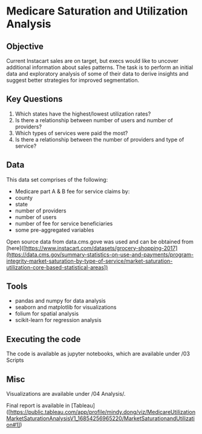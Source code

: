 # Medicare Saturation and Utilization Analysis

## Objective
Current Instacart sales are on target, but execs would like to uncover additional information about sales patterns. The task is to perform an initial data and exploratory analysis of some of their data to derive insights and suggest better strategies for improved segmentation.

## Key Questions
1. Which states have the highest/lowest utilization rates?
2. Is there a relationship between number of users and number of providers?
3. Which types of services were paid the most?
4. Is there a relationship between the number of providers and type of service?

## Data
This data set comprises of the following: 
- Medicare part A & B fee for service claims by:
- county
- state
- number of providers
- number of users
- number of fee for service beneficiaries
- some pre-aggregated variables

Open source data from data.cms.gove was used and can be obtained from [here]([https://www.instacart.com/datasets/grocery-shopping-2017](https://data.cms.gov/summary-statistics-on-use-and-payments/program-integrity-market-saturation-by-type-of-service/market-saturation-utilization-core-based-statistical-areas])

## Tools
- pandas and numpy for data analysis
- seaborn and matplotlib for visualizations
- folium for spatial analysis
- scikit-learn for regression analysis

## Executing the code
The code is available as jupyter notebooks, which are available under /03 Scripts

## Misc
Visualizations are available under /04 Analysis/.

Final report is available in [Tableau] ([https://public.tableau.com/app/profile/mindy.dong/viz/MedicareUtilizationMarketSaturationAnalysisV1_16854256965220/MarketSaturationandUtilization#1]) 
